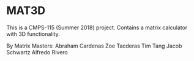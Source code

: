 # MAT3D
This is a CMPS-115 (Summer  2018) project. Contains a matrix calculator with 3D functionality. 

By Matrix Masters:
	Abraham Cardenas
	Zoe Tacderas
	Tim Tang
	Jacob Schwartz
	Alfredo Rivero

